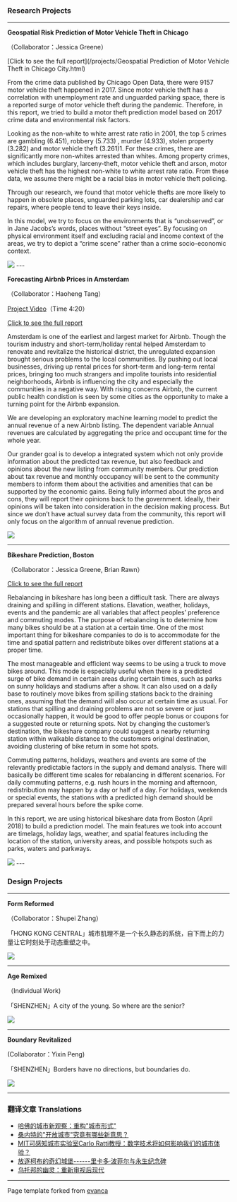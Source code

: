 ### Research Projects

---
**Geospatial Risk Prediction of Motor Vehicle Theft in Chicago**

（Collaborator：Jessica Greene）

[Click to see the full report](/projects/Geospatial Prediction of Motor Vehicle Theft in Chicago City.html) 

From the crime data published by Chicago Open Data, there were 9157 motor vehicle theft happened in 2017. Since motor vehicle theft has a correlation with unemployment rate and unguarded parking space, there is a reported surge of motor vehicle theft during the pandemic. Therefore, in this report, we tried to build a motor theft prediction model based on 2017 crime data and environmental risk factors.

Looking as the non-white to white arrest rate ratio in 2001, the top 5 crimes are gambling (6.451), robbery (5.733) , murder (4.933), stolen property (3.282) and motor vehicle theft (3.261)1. For these crimes, there are significantly more non-whites arrested than whites. Among property crimes, which includes burglary, larceny-theft, motor vehicle theft and arson, motor vehicle theft has the highest non-white to white arrest rate ratio. From these data, we assume there might be a racial bias in motor vehicle theft policing.

Through our research, we found that motor vehicle thefts are more likely to happen in obsolete places, unguarded parking lots, car dealership and car repairs, where people tend to leave their keys inside.

In this model, we try to focus on the environments that is “unobserved”, or in Jane Jacobs’s words, places without “street eyes”. By focusing on physical environment itself and excluding racial and income context of the areas, we try to depict a “crime scene” rather than a crime socio-economic context.

<img src="images/chicagopic1.png?raw=true"/>
---

**Forecasting Airbnb Prices in Amsterdam**

（Collaborator：Haoheng Tang）

[Project Video](https://www.bilibili.com/video/bv1a64y1q74s)（Time 4:20）

[Click to see the full report](/projects/Amsterdam.html)

Amsterdam is one of the earliest and largest market for Airbnb. Though the tourism industry and short-term/holiday rental helped Amsterdam to renovate and revitalize the historical district, the unregulated expansion brought serious problems to the local communities. By pushing out local businesses, driving up rental prices for short-term and long-term rental prices, bringing too much strangers and impolite tourists into residential neighborhoods, Airbnb is influencing the city and especially the communities in a negative way. With rising concerns Airbnb, the current public health condistion is seen by some cities as the opportunity to make a turning point for the Airbnb expansion.

We are developing an exploratory machine learning model to predict the annual revenue of a new Airbnb listing. The dependent variable Annual revenues are calculated by aggregating the price and occupant time for the whole year.

Our grander goal is to develop a integrated system which not only provide information about the predicted tax revenue, but also feedback and opinions about the new listing from community members. Our prediction about tax revenue and monthly occupancy will be sent to the community members to inform them about the activities and amenities that can be supported by the economic gains. Being fully informed about the pros and cons, they will report their opinions back to the government. Ideally, their opinions will be taken into consideration in the decision making process. But since we don’t have actual survey data from the community, this report will only focus on the algorithm of annual revenue prediction.

<img src="images/amsterdam.png?raw=true"/>

---
**Bikeshare Prediction, Boston**

（Collaborator：Jessica Greene, Brian Rawn）

[Click to see the full report](/projects/Bikeshare.html)

Rebalancing in bikeshare has long been a difficult task. There are always draining and spilling in different stations. Elavation, weather, holidays, events and the pandemic are all variables that affect peoples’ preference and commuting modes. The purpose of rebalancing is to determine how many bikes should be at a station at a certain time. One of the most important thing for bikeshare companies to do is to accommodate for the time and spatial pattern and redistribute bikes over different stations at a proper time.

The most manageable and efficient way seems to be using a truck to move bikes around. This mode is especially useful when there is a predicted surge of bike demand in certain areas during certain times, such as parks on sunny holidays and stadiums after a show. It can also used on a daily base to routinely move bikes from spilling stations back to the draining ones, assuming that the demand will also occur at certain time as usual. For stations that spilling and draining problems are not so severe or just occasionally happen, it would be good to offer people bonus or coupons for a suggested route or returning spots. Not by changing the customer’s destination, the bikeshare company could suggest a nearby returning station within walkable distance to the customers original destination, avoiding clustering of bike return in some hot spots.

Commuting patterns, holidays, weathers and events are some of the relevantly predictable factors in the supply and demand analysis. There will basically be different time scales for rebalancing in different scenarios. For daily commuting patterns, e.g. rush hours in the morning and afternoon, redistribution may happen by a day or half of a day. For holidays, weekends or special events, the stations with a predicted high demand should be prepared several hours before the spike come.

In this report, we are using historical bikeshare data from Boston (April 2018) to build a prediction model. The main features we took into account are timelags, holiday lags, weather, and spatial features including the location of the station, university areas, and possible hotspots such as parks, waters and parkways.

<img src="images/bikeshare.gif?raw=true"/>
---

### Design Projects

------------------------------------------------------------------------

**Form Reformed**

（Collaborator：Shupei Zhang）

「HONG KONG CENTRAL」城市肌理不是一个长久静态的系统，自下而上的力量让它时刻处于动态重塑之中。

<img src="images/HongKong.png?raw=true"/>

------------------------------------------------------------------------

**Age Remixed**

（Individual Work)

「SHENZHEN」A city of the young. So where are the senior?

<img src="images/aged.png?raw=true"/>

------------------------------------------------------------------------

**Boundary Revitalized**

(Collaborator：Yixin Peng)

「SHENZHEN」Borders have no directions, but boundaries do.

<img src="images/secondaryboundary.png?raw=true"/>

------------------------------------------------------------------------

### 翻译文章 Translations

-   [哈佛的城市新观察：重构"城市形式"](https://mp.weixin.qq.com/s/ugdZ8itJMiBBFNZE_lRk-w)
-   [桑内特的"开放城市"究竟有哪些新意思？](https://mp.weixin.qq.com/s/Hi96n4R5LImFoDiMY7vPFw)
-   [MIT可感知城市实验室Carlo Ratti教授：数字技术将如何影响我们的城市体验？](https://mp.weixin.qq.com/s/9QGHnQXw3-M5CT-d0RVt7A)
-   [放逐柯布的奇幻城堡------里卡多·波菲尔与永生纪念碑](https://mp.weixin.qq.com/s/tAjbiltvbIz9Ha265hPlhg)
-   [乌托邦的幽灵：重新审视后现代](https://mp.weixin.qq.com/s/Ae2WCJfhAm6YijBMqmlfsw)

------------------------------------------------------------------------

<p style="font-size:11px">

Page template forked from <a href="https://github.com/evanca/quick-portfolio">evanca</a>

</p>

<!-- Remove above link if you don't want to attibute -->
